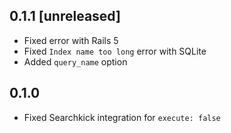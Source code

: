 ## 0.1.1 [unreleased]

- Fixed error with Rails 5
- Fixed `Index name too long` error with SQLite
- Added `query_name` option

## 0.1.0

- Fixed Searchkick integration for `execute: false`
